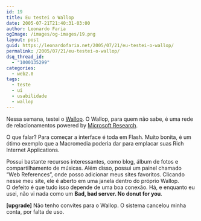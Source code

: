 ```yaml
---
id: 19
title: Eu testei o Wallop
date: 2005-07-21T21:40:31-03:00
author: Leonardo Faria
ogImage: /images/og-images/19.png
layout: post
guid: https://leonardofaria.net/2005/07/21/eu-testei-o-wallop/
permalink: /2005/07/21/eu-testei-o-wallop/
dsq_thread_id:
  - "1000135299"
categories:
  - web2.0
tags:
  - teste
  - ui
  - usabilidade
  - wallop
---
```

Nessa semana, testei o [Wallop](http://mywallop.com). O Wallop, para quem não sabe, é uma rede de relacionamentos powered by [Microsoft Research](http://www.research.microsoft.com/scg/).

O que falar? Para começar a interface é toda em Flash. Muito bonita, é um ótimo exemplo que a Macromedia poderia dar para emplacar suas Rich Internet Applications.

Possui bastante recursos interessantes, como blog, álbum de fotos e compartilhamento de músicas. Além disso, possui um painel chamado &#8220;Web References&#8221;, onde posso adicionar meus sites favoritos. Clicando nesse meu site, ele é aberto em uma janela dentro do próprio Wallop.  
O defeito é que tudo isso depende de uma boa conexão. Há, e enquanto eu usei, não vi nada como um **Bad, bad server. No donut for you**.

**[upgrade]** Não tenho convites para o Wallop. O sistema cancelou minha conta, por falta de uso.
